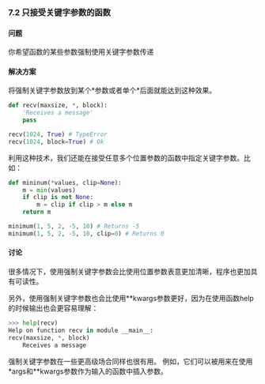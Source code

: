 ### 7.2 只接受关键字参数的函数

#### 问题

你希望函数的某些参数强制使用关键字参数传递

#### 解决方案

将强制关键字参数放到某个\*参数或者单个\*后面就能达到这种效果。

```python
def recv(maxsize, *, block):
    'Receives a message'
    pass

recv(1024, True) # TypeError
recv(1024, block=True) # Ok
```
利用这种技术，我们还能在接受任意多个位置参数的函数中指定关键字参数。比如：

```python
def mininum(*values, clip=None):
    m = min(values)
    if clip is not None:
        m = clip if clip > m else m
    return m

minimum(1, 5, 2, -5, 10) # Returns -5
minimum(1, 5, 2, -5, 10, clip=0) # Returns 0
```


#### 讨论

很多情况下，使用强制关键字参数会比使用位置参数表意更加清晰，程序也更加具有可读性。

另外，使用强制关键字参数也会比使用**kwargs参数更好，因为在使用函数help的时候输出也会更容易理解：

```python
>>> help(recv)
Help on function recv in module __main__:
recv(maxsize, *, block)
    Receives a message
```

强制关键字参数在一些更高级场合同样也很有用。 例如，它们可以被用来在使用\*args和\*\*kwargs参数作为输入的函数中插入参数。
